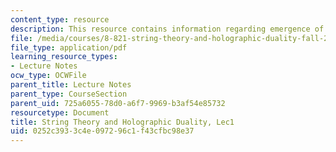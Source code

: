 ```yaml
---
content_type: resource
description: This resource contains information regarding emergence of gravity.
file: /media/courses/8-821-string-theory-and-holographic-duality-fall-2014/0252c3933c4e097296c1f43cfbc98e37_MIT8_821S15_Lec1.pdf
file_type: application/pdf
learning_resource_types:
- Lecture Notes
ocw_type: OCWFile
parent_title: Lecture Notes
parent_type: CourseSection
parent_uid: 725a6055-78d0-a6f7-9969-b3af54e85732
resourcetype: Document
title: String Theory and Holographic Duality, Lec1
uid: 0252c393-3c4e-0972-96c1-f43cfbc98e37
---
```

